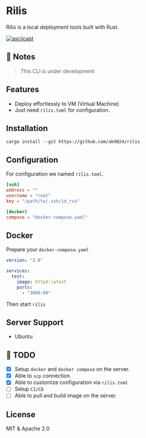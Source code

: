 # Rilis

Rilis is a local deployment tools built with Rust.

[![asciicast](https://asciinema.org/a/680195.svg)](https://asciinema.org/a/680195)

## 🚧 Notes

> This CLI is under development

## Features

- Deploy effortlessly to VM (Virtual Machine)
- Just need `rilis.toml` for configuration.

## Installation

```shell
cargo install --git https://github.com/ak9024/rilis
```

## Configuration

For configuration we named `rilis.toml`.

```toml
[ssh]
address = ""
username = "root"
key = "/path/to/.ssh/id_rsa"

[docker]
compose = "docker-compose.yaml"
```

## Docker

Prepare your `docker-compose.yaml`

```yaml
version: "3.8"

services:
  test:
    image: httpd:latest
    ports:
      - "3000:80"
```

Then start `rilis`

## Server Support

- Ubuntu

## 🚧 TODO

- [x] Setup `docker` and `docker compose` on the server.
- [x] Able to `scp` connection.
- [x] Able to customize configuration via `rilis.toml`
- [ ] Setup `CI/CD`
- [ ] Able to pull and build image on the server.

## License

MIT & Apache 2.0
